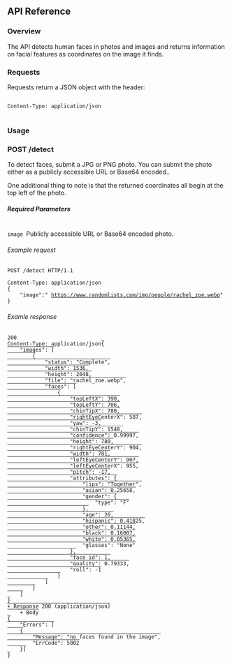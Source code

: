 <h2 class="bolder">API Reference</h2>

<h3>Overview</h3>

<p>The API detects human faces in photos and images and returns information on facial features as coordinates on the image it finds.</p>

<h3>Requests</h3>

<p>Requests return a JSON object with the header:</p>

<pre>
<code class=" hljs http">
<span class="hljs-attribute">Content-Type</span>: <span class="hljs-string">application/json</span>
</code>
</pre>

<h3>Usage</h3>

<h3 id="post-detect" class="font-weight-bold">POST /detect</h3>

<div class="p-3"></div>

<p>To detect faces, submit a JPG or PNG photo.  You can submit the photo either as a publicly accessible URL or Base64 encoded..</p>

<p>One additional thing to note is that the returned coordinates all begin at the top left of the photo.</p>

<h5>Required Parameters</h5>

<p><br><code><span>image </span></code>Publicly accessible URL or Base64 encoded photo.<br></p>

<!--h5 class="font-weight-bold pt-5 mb-0 pb-3">Optional Parameters</h5-->

<h6 class="font-weight-bold default-spacing text-uppercase">Example request</h6>

<pre class="snippet"><code class=" hljs http"><span class="hljs-request">POST <span class="hljs-string">/detect</span> HTTP/1.1</span>

<span class="hljs-attribute">Content-Type</span>: <span class="hljs-string">application/json</span>
{
    "<span>image</span>":<span><span>" </span></span><a href="https://www.randomlists.com/img/people/rachel_zoe.webp"><span><span>https://www.randomlists.com/img/people/rachel_zoe.webp</span></span></a><span><span>"</span></span>
}</code></pre>

<div class="p-3"></div>

<h6 class="font-weight-bold default-spacing text-uppercase">Examle response</h6>

<pre class="snippet"><code class=" hljs scss">200
<span class="hljs-attribute">Content</span>-Type<span class="hljs-value">: application/json</span></code><code style="border-top:1px solid #3a3e4d;" class=" hljs vbscript">{
    <span class="hljs-string">"images"</span>: [
        {
            <span class="hljs-string">"status"</span>: <span class="hljs-string">"Complete"</span>,
            <span class="hljs-string">"width"</span>: <span class="hljs-number">1536</span>,
            <span class="hljs-string">"height"</span>: <span class="hljs-number">2048</span>,
            <span class="hljs-string">"file"</span>: <span class="hljs-string">"rachel_zoe.webp"</span>,
            <span class="hljs-string">"faces"</span>: [
                {
                    <span class="hljs-string">"topLeftX"</span>: <span class="hljs-number">390</span>,
                    <span class="hljs-string">"topLeftY"</span>: <span class="hljs-number">706</span>,
                    <span class="hljs-string">"chinTipX"</span>: <span class="hljs-number">780</span>,
                    <span class="hljs-string">"rightEyeCenterX"</span>: <span class="hljs-number">587</span>,
                    <span class="hljs-string">"yaw"</span>: -<span class="hljs-number">3</span>,
                    <span class="hljs-string">"chinTipY"</span>: <span class="hljs-number">1548</span>,
                    <span class="hljs-string">"confidence"</span>: <span class="hljs-number">0.99997</span>,
                    <span class="hljs-string">"height"</span>: <span class="hljs-number">780</span>,
                    <span class="hljs-string">"rightEyeCenterY"</span>: <span class="hljs-number">904</span>,
                    <span class="hljs-string">"width"</span>: <span class="hljs-number">781</span>,
                    <span class="hljs-string">"leftEyeCenterY"</span>: <span class="hljs-number">907</span>,
                    <span class="hljs-string">"leftEyeCenterX"</span>: <span class="hljs-number">955</span>,
                    <span class="hljs-string">"pitch"</span>: -<span class="hljs-number">17</span>,
                    <span class="hljs-string">"attributes"</span>: {
                        <span class="hljs-string">"lips"</span>: <span class="hljs-string">"Together"</span>,
                        <span class="hljs-string">"asian"</span>: <span class="hljs-number">0.25658</span>,
                        <span class="hljs-string">"gender"</span>: {
                            <span class="hljs-string">"type"</span>: <span class="hljs-string">"F"</span>
                        },
                        <span class="hljs-string">"age"</span>: <span class="hljs-number">26</span>,
                        <span class="hljs-string">"hispanic"</span>: <span class="hljs-number">0.41825</span>,
                        <span class="hljs-string">"other"</span>: <span class="hljs-number">0.11144</span>,
                        <span class="hljs-string">"black"</span>: <span class="hljs-number">0.16007</span>,
                        <span class="hljs-string">"white"</span>: <span class="hljs-number">0.05365</span>,
                        <span class="hljs-string">"glasses"</span>: <span class="hljs-string">"None"</span>
                    },
                    <span class="hljs-string">"face_id"</span>: <span class="hljs-number">1</span>,
                    <span class="hljs-string">"quality"</span>: <span class="hljs-number">0.79333</span>,
                    <span class="hljs-string">"roll"</span>: -<span class="hljs-number">1</span>
                }
            ]
        }
    ]
}
+ <span class="hljs-built_in">Response</span> <span class="hljs-number">200</span> (application/json)
    + Body
{
    <span class="hljs-string">"Errors"</span>: [
    {
        <span class="hljs-string">"Message"</span>: <span class="hljs-string">"no faces found in the image"</span>,
        <span class="hljs-string">"ErrCode"</span>: <span class="hljs-number">5002</span>
    }]
}</code></pre>
